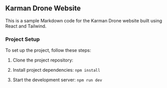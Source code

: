 
## Karman Drone Website

This is a sample Markdown code for the Karman Drone website built using React and Tailwind.

### Project Setup

To set up the project, follow these steps:

1. Clone the project repository:


2. Install project dependencies:
   `npm install `

3. Start the development server:
   `npm run dev`



